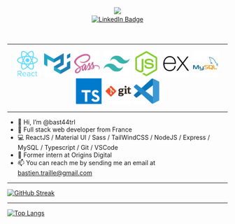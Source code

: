 <div id="header" align="center">
  <img src="https://media.giphy.com/media/jdPMeyv9rn0hZHh8n9/giphy.gif" width="100" />
</div>
<div id="linkedin" align="center">
  <a href="https://www.linkedin.com/in/bastientraille/">
    <img src="https://img.shields.io/badge/LinkedIn-blue?style=for-the-badge&logo=linkedin&logoColor=white" alt="LinkedIn Badge" />
  </a>
</div>
<div id="codewars" align="center">
  <a href="https://www.codewars.com/users/bast44trl">
    <img src="https://www.codewars.com/users/bast44trl/badges/small" alt="" />
  </a>
</div>
<div align="center">
  <img src="https://komarev.com/ghpvc/?username=bast44trl&style=flat-square&color=blue" alt="" />
</div>

---

<div align="center">
  <img src="https://github.com/devicons/devicon/blob/master/icons/react/react-original-wordmark.svg" title="React" alt="React" width="60" height="60"/>&nbsp;
  <img src="https://github.com/devicons/devicon/blob/master/icons/materialui/materialui-original.svg" title="Material UI" alt="Material UI" width="60" height="60"/>&nbsp;
  <img src="https://github.com/devicons/devicon/blob/master/icons/sass/sass-original.svg" title="Sass" alt="Sass" width="60" height="60"/>&nbsp;
  <img src="https://github.com/devicons/devicon/blob/master/icons/tailwindcss/tailwindcss-plain.svg"  title="Tailwindcss" alt="Tailwindcss" width="60" height="60"/>&nbsp;
  <img src="https://github.com/devicons/devicon/blob/master/icons/nodejs/nodejs-original.svg" title="NodeJS" alt="NodeJS" width="60" height="60"/>&nbsp;
  <img src="https://github.com/devicons/devicon/blob/master/icons/express/express-original.svg" title="Express" alt="Express" width="60" height="60"/>&nbsp;
  <img src="https://github.com/devicons/devicon/blob/master/icons/mysql/mysql-original-wordmark.svg" title="MySQL"  alt="MySQL" width="60" height="60"/>&nbsp;
  <img src="https://github.com/devicons/devicon/blob/master/icons/typescript/typescript-plain.svg" title="Typescript"  alt="Typescript" width="60" height="60"/>&nbsp;
  <img src="https://github.com/devicons/devicon/blob/master/icons/git/git-original-wordmark.svg" title="Git" alt="Git" width="60" height="60"/>
  <img src="https://github.com/devicons/devicon/blob/master/icons/vscode/vscode-original.svg" title="VSCode" **alt="VSCode" width="60" height="60"/>
</div>

---

- 👋 Hi, I’m @bast44trl
- 👀 Full stack web developer from France
- 💻 ReactJS / Material UI / Sass / TailWindCSS / NodeJS / Express / MySQL / Typescript / Git / VSCode
- 🌱 Former intern at Origins Digital
- 📫 You can reach me by sending me an email at bastien.traille@gmail.com

---

[![GitHub Streak](http://github-readme-streak-stats.herokuapp.com?user=bast44trl&theme=dark&hide_border=true)](https://git.io/streak-stats)

---

[![Top Langs](https://github-readme-stats.vercel.app/api/top-langs/?username=bast44trl&theme=dark&layout=compact&hide_border=true)](https://github.com/anuraghazra/github-readme-stats)

<!---
bast44trl/bast44trl is a ✨ special ✨ repository because its `README.md` (this file) appears on your GitHub profile.
You can click the Preview link to take a look at your changes.
--->
